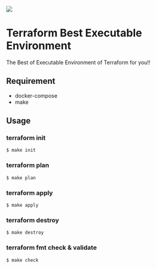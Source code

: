 ![](https://github.com/Tocyuki/terraform-best-executable-env/workflows/Terraform/badge.svg)

# Terraform Best Executable Environment
The Best of Executable Environment of Terraform for you!!

## Requirement
- docker-compose
- make

## Usage
### terraform init
```
$ make init
```

### terraform plan
```
$ make plan
```

### terraform apply
```
$ make apply
```

### terraform destroy
```
$ make destroy
```

### terraform fmt check & validate
```
$ make check
```
